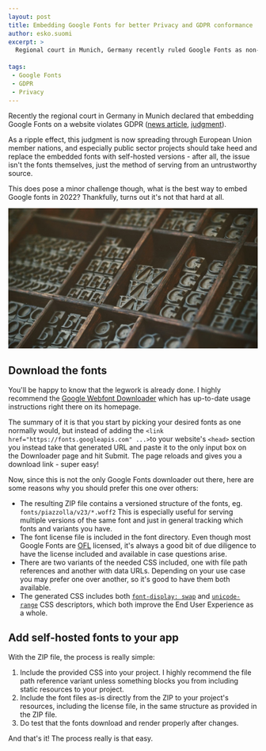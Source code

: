 ```yaml
---
layout: post
title: Embedding Google Fonts for better Privacy and GDPR conformance
author: esko.suomi
excerpt: >
  Regional court in Munich, Germany recently ruled Google Fonts as non-GDPR compliant due to the serving mechanism. This does pose a minor challenge, how does one embed webfonts to stay GDPR compliant?

tags:
 - Google Fonts
 - GDPR
 - Privacy
---
```


Recently the regional court in Germany in Munich declared that embedding Google Fonts on a website violates GDPR ([news article](https://rewis.io/urteile/urteil/lhm-20-01-2022-3-o-1749320/), [judgment](https://rewis.io/s/u/zH2/)).

As a ripple effect, this judgment is now spreading through European Union member nations, and especially public sector projects should take heed and replace the embedded fonts with self-hosted versions - after all, the issue isn't the fonts themselves, just the method of serving from an untrustworthy source.

This does pose a minor challenge though, what is the best way to embed Google fonts in 2022? Thankfully, turns out it's not that hard at all.

![Upper case characters](/img/embed-google-webfonts/font-case.jpg)

## Download the fonts

You'll be happy to know that the legwork is already done. I highly recommend the [Google Webfont Downloader](https://nextgenthemes.com/google-webfont-downloader/) which has up-to-date usage instructions right there on its homepage.

The summary of it is that you start by picking your desired fonts as one normally would, but instead of adding the `<link href="https://fonts.googleapis.com" ...>`to your website's `<head>` section you instead take that generated URL and paste it to the only input box on the Downloader page and hit Submit. The page reloads and gives you a download link - super easy!

Now, since this is not the only Google Fonts downloader out there, here are some reasons why you should prefer this one over others:

 - The resulting ZIP file contains a versioned structure of the fonts, eg. `fonts/piazzolla/v23/*.woff2` This is especially useful for serving multiple versions of the same font and just in general tracking which fonts and variants you have.
 - The font license file is included in the font directory. Even though most Google Fonts are [OFL](https://scripts.sil.org/cms/scripts/page.php?site_id=nrsi&id=OFL) licensed, it's always a good bit of due diligence to have the license included and available in case questions arise.
 - There are two variants of the needed CSS included, one with file path references and another with data URLs. Depending on your use case you may prefer one over another, so it's good to have them both available.
 - The generated CSS includes both [`font-display: swap`](https://developer.mozilla.org/en-US/docs/Web/CSS/@font-face/font-display) and [`unicode-range`](https://developer.mozilla.org/en-US/docs/Web/CSS/@font-face/unicode-range) CSS descriptors, which both improve the End User Experience as a whole.

## Add self-hosted fonts to your app

With the ZIP file, the process is really simple:

 1. Include the provided CSS into your project. I highly recommend the file path reference variant unless something blocks you from including static resources to your project.
 2. Include the font files as-is directly from the ZIP to your project's resources, including the license file, in the same structure as provided in the ZIP file.
 3. Do test that the fonts download and render properly after changes.

And that's it! The process really is that easy.